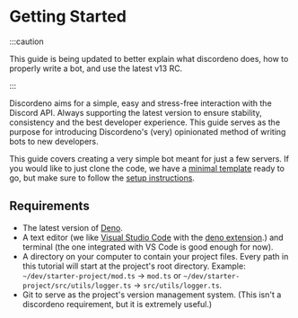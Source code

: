 # Getting Started

:::caution

This guide is being updated to better explain what discordeno does, how to properly write a bot, and use the latest v13
RC.

:::

Discordeno aims for a simple, easy and stress-free interaction with the Discord API. Always supporting the latest
version to ensure stability, consistency and the best developer experience. This guide serves as the purpose for
introducing Discordeno's (very) opinionated method of writing bots to new developers.

This guide covers creating a very simple bot meant for just a few servers. If you would like to just clone the code, we
have a [minimal template](https://github.com/discordeno/discordeno/blob/main/template/minimal) ready to go, but make
sure to follow the [setup instructions](https://github.com/discordeno/discordeno/tree/main/template/minimal#readme).

## Requirements

- The latest version of [Deno](https://deno.land/).
- A text editor (we like [Visual Studio Code](https://code.visualstudio.com/) with the
  [deno extension](https://marketplace.visualstudio.com/items?itemName=denoland.vscode-deno).) and terminal (the one
  integrated with VS Code is good enough for now).
- A directory on your computer to contain your project files. Every path in this tutorial will start at the project's
  root directory. Example: `~/dev/starter-project/mod.ts` -> `mod.ts` or `~/dev/starter-project/src/utils/logger.ts` ->
  `src/utils/logger.ts`.
- Git to serve as the project's version management system. (This isn't a discordeno requirement, but it is extremely
  useful.)
